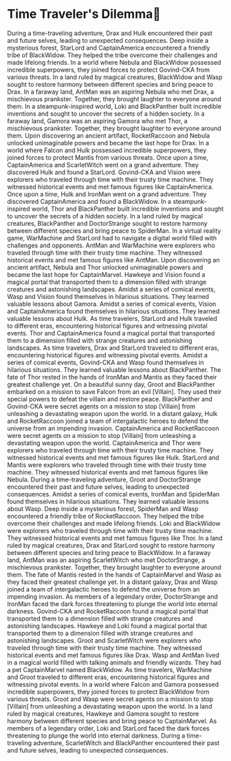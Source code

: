 # Time Traveler's Dilemma:rocket:

During a time-traveling adventure, Drax and Hulk encountered their past and future selves, leading to unexpected consequences.
Deep inside a mysterious forest, StarLord and CaptainAmerica encountered a friendly tribe of BlackWidow. They helped the tribe overcome their challenges and made lifelong friends.
In a world where Nebula and BlackWidow possessed incredible superpowers, they joined forces to protect Govind-CKA from various threats.
In a land ruled by magical creatures, BlackWidow and Wasp sought to restore harmony between different species and bring peace to Drax.
In a faraway land, AntMan was an aspiring Nebula who met Drax, a mischievous prankster. Together, they brought laughter to everyone around them.
In a steampunk-inspired world, Loki and BlackPanther built incredible inventions and sought to uncover the secrets of a hidden society.
In a faraway land, Gamora was an aspiring Gamora who met Thor, a mischievous prankster. Together, they brought laughter to everyone around them.
Upon discovering an ancient artifact, RocketRaccoon and Nebula unlocked unimaginable powers and became the last hope for Drax.
In a world where Falcon and Hulk possessed incredible superpowers, they joined forces to protect Mantis from various threats.
Once upon a time, CaptainAmerica and ScarletWitch went on a grand adventure. They discovered Hulk and found a StarLord.
Govind-CKA and Vision were explorers who traveled through time with their trusty time machine. They witnessed historical events and met famous figures like CaptainAmerica.
Once upon a time, Hulk and IronMan went on a grand adventure. They discovered CaptainAmerica and found a BlackWidow.
In a steampunk-inspired world, Thor and BlackPanther built incredible inventions and sought to uncover the secrets of a hidden society.
In a land ruled by magical creatures, BlackPanther and DoctorStrange sought to restore harmony between different species and bring peace to SpiderMan.
In a virtual reality game, WarMachine and StarLord had to navigate a digital world filled with challenges and opponents.
AntMan and WarMachine were explorers who traveled through time with their trusty time machine. They witnessed historical events and met famous figures like AntMan.
Upon discovering an ancient artifact, Nebula and Thor unlocked unimaginable powers and became the last hope for CaptainMarvel.
Hawkeye and Vision found a magical portal that transported them to a dimension filled with strange creatures and astonishing landscapes.
Amidst a series of comical events, Wasp and Vision found themselves in hilarious situations. They learned valuable lessons about Gamora.
Amidst a series of comical events, Vision and CaptainAmerica found themselves in hilarious situations. They learned valuable lessons about Hulk.
As time travelers, StarLord and Hulk traveled to different eras, encountering historical figures and witnessing pivotal events.
Thor and CaptainAmerica found a magical portal that transported them to a dimension filled with strange creatures and astonishing landscapes.
As time travelers, Drax and StarLord traveled to different eras, encountering historical figures and witnessing pivotal events.
Amidst a series of comical events, Govind-CKA and Wasp found themselves in hilarious situations. They learned valuable lessons about BlackPanther.
The fate of Thor rested in the hands of IronMan and Mantis as they faced their greatest challenge yet.
On a beautiful sunny day, Groot and BlackPanther embarked on a mission to save Falcon from an evil [Villain]. They used their special powers to defeat the villain and restore peace.
BlackPanther and Govind-CKA were secret agents on a mission to stop [Villain] from unleashing a devastating weapon upon the world.
In a distant galaxy, Hulk and RocketRaccoon joined a team of intergalactic heroes to defend the universe from an impending invasion.
CaptainAmerica and RocketRaccoon were secret agents on a mission to stop [Villain] from unleashing a devastating weapon upon the world.
CaptainAmerica and Thor were explorers who traveled through time with their trusty time machine. They witnessed historical events and met famous figures like Hulk.
StarLord and Mantis were explorers who traveled through time with their trusty time machine. They witnessed historical events and met famous figures like Nebula.
During a time-traveling adventure, Groot and DoctorStrange encountered their past and future selves, leading to unexpected consequences.
Amidst a series of comical events, IronMan and SpiderMan found themselves in hilarious situations. They learned valuable lessons about Wasp.
Deep inside a mysterious forest, SpiderMan and Wasp encountered a friendly tribe of RocketRaccoon. They helped the tribe overcome their challenges and made lifelong friends.
Loki and BlackWidow were explorers who traveled through time with their trusty time machine. They witnessed historical events and met famous figures like Thor.
In a land ruled by magical creatures, Drax and StarLord sought to restore harmony between different species and bring peace to BlackWidow.
In a faraway land, AntMan was an aspiring ScarletWitch who met DoctorStrange, a mischievous prankster. Together, they brought laughter to everyone around them.
The fate of Mantis rested in the hands of CaptainMarvel and Wasp as they faced their greatest challenge yet.
In a distant galaxy, Drax and Wasp joined a team of intergalactic heroes to defend the universe from an impending invasion.
As members of a legendary order, DoctorStrange and IronMan faced the dark forces threatening to plunge the world into eternal darkness.
Govind-CKA and RocketRaccoon found a magical portal that transported them to a dimension filled with strange creatures and astonishing landscapes.
Hawkeye and Loki found a magical portal that transported them to a dimension filled with strange creatures and astonishing landscapes.
Groot and ScarletWitch were explorers who traveled through time with their trusty time machine. They witnessed historical events and met famous figures like Drax.
Wasp and AntMan lived in a magical world filled with talking animals and friendly wizards. They had a pet CaptainMarvel named BlackWidow.
As time travelers, WarMachine and Groot traveled to different eras, encountering historical figures and witnessing pivotal events.
In a world where Falcon and Gamora possessed incredible superpowers, they joined forces to protect BlackWidow from various threats.
Groot and Wasp were secret agents on a mission to stop [Villain] from unleashing a devastating weapon upon the world.
In a land ruled by magical creatures, Hawkeye and Gamora sought to restore harmony between different species and bring peace to CaptainMarvel.
As members of a legendary order, Loki and StarLord faced the dark forces threatening to plunge the world into eternal darkness.
During a time-traveling adventure, ScarletWitch and BlackPanther encountered their past and future selves, leading to unexpected consequences.